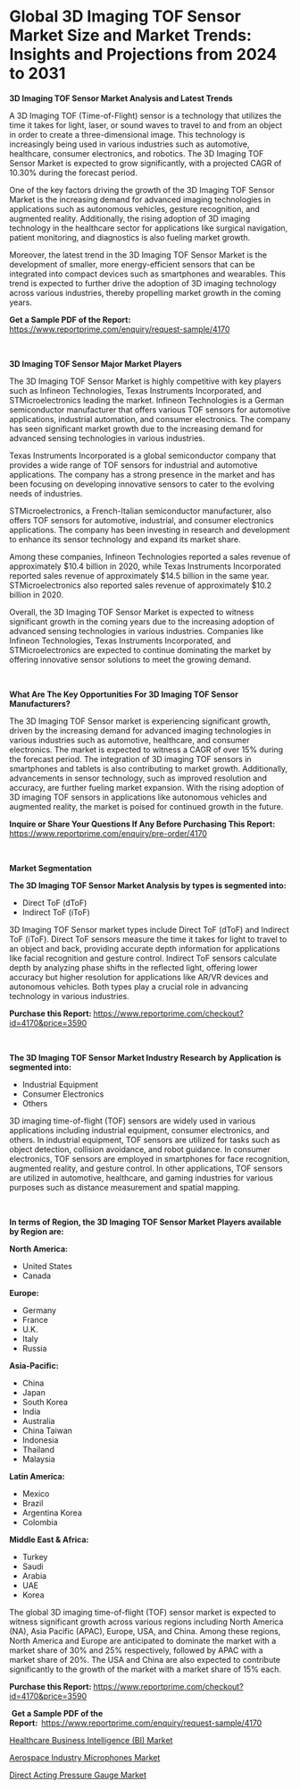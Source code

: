 <p><h1>Global 3D Imaging TOF Sensor Market Size and Market Trends: Insights and Projections from 2024 to 2031</h1></p><p><strong>3D Imaging TOF Sensor Market Analysis and Latest Trends</strong></p>
<p><p>A 3D Imaging TOF (Time-of-Flight) sensor is a technology that utilizes the time it takes for light, laser, or sound waves to travel to and from an object in order to create a three-dimensional image. This technology is increasingly being used in various industries such as automotive, healthcare, consumer electronics, and robotics. The 3D Imaging TOF Sensor Market is expected to grow significantly, with a projected CAGR of 10.30% during the forecast period.</p><p>One of the key factors driving the growth of the 3D Imaging TOF Sensor Market is the increasing demand for advanced imaging technologies in applications such as autonomous vehicles, gesture recognition, and augmented reality. Additionally, the rising adoption of 3D imaging technology in the healthcare sector for applications like surgical navigation, patient monitoring, and diagnostics is also fueling market growth.</p><p>Moreover, the latest trend in the 3D Imaging TOF Sensor Market is the development of smaller, more energy-efficient sensors that can be integrated into compact devices such as smartphones and wearables. This trend is expected to further drive the adoption of 3D imaging technology across various industries, thereby propelling market growth in the coming years.</p></p>
<p><strong>Get a Sample PDF of the Report:&nbsp;</strong> <a href="https://www.reportprime.com/enquiry/request-sample/4170">https://www.reportprime.com/enquiry/request-sample/4170</a></p>
<p>&nbsp;</p>
<p><strong>3D Imaging TOF Sensor Major Market Players</strong></p>
<p><p>The 3D Imaging TOF Sensor Market is highly competitive with key players such as Infineon Technologies, Texas Instruments Incorporated, and STMicroelectronics leading the market. Infineon Technologies is a German semiconductor manufacturer that offers various TOF sensors for automotive applications, industrial automation, and consumer electronics. The company has seen significant market growth due to the increasing demand for advanced sensing technologies in various industries.</p><p>Texas Instruments Incorporated is a global semiconductor company that provides a wide range of TOF sensors for industrial and automotive applications. The company has a strong presence in the market and has been focusing on developing innovative sensors to cater to the evolving needs of industries.</p><p>STMicroelectronics, a French-Italian semiconductor manufacturer, also offers TOF sensors for automotive, industrial, and consumer electronics applications. The company has been investing in research and development to enhance its sensor technology and expand its market share.</p><p>Among these companies, Infineon Technologies reported a sales revenue of approximately $10.4 billion in 2020, while Texas Instruments Incorporated reported sales revenue of approximately $14.5 billion in the same year. STMicroelectronics also reported sales revenue of approximately $10.2 billion in 2020.</p><p>Overall, the 3D Imaging TOF Sensor Market is expected to witness significant growth in the coming years due to the increasing adoption of advanced sensing technologies in various industries. Companies like Infineon Technologies, Texas Instruments Incorporated, and STMicroelectronics are expected to continue dominating the market by offering innovative sensor solutions to meet the growing demand.</p></p>
<p>&nbsp;</p>
<p><strong>What Are The Key Opportunities For 3D Imaging TOF Sensor Manufacturers?</strong></p>
<p><p>The 3D Imaging TOF Sensor market is experiencing significant growth, driven by the increasing demand for advanced imaging technologies in various industries such as automotive, healthcare, and consumer electronics. The market is expected to witness a CAGR of over 15% during the forecast period. The integration of 3D imaging TOF sensors in smartphones and tablets is also contributing to market growth. Additionally, advancements in sensor technology, such as improved resolution and accuracy, are further fueling market expansion. With the rising adoption of 3D imaging TOF sensors in applications like autonomous vehicles and augmented reality, the market is poised for continued growth in the future.</p></p>
<p><strong>Inquire or Share Your Questions If Any Before Purchasing This Report:</strong> <a href="https://www.reportprime.com/enquiry/pre-order/4170">https://www.reportprime.com/enquiry/pre-order/4170</a></p>
<p>&nbsp;</p>
<p><strong>Market Segmentation</strong></p>
<p><strong>The 3D Imaging TOF Sensor Market Analysis by types is segmented into:</strong></p>
<p><ul><li>Direct ToF (dToF)</li><li>Indirect ToF (iToF)</li></ul></p>
<p><p>3D Imaging TOF Sensor market types include Direct ToF (dToF) and Indirect ToF (iToF). Direct ToF sensors measure the time it takes for light to travel to an object and back, providing accurate depth information for applications like facial recognition and gesture control. Indirect ToF sensors calculate depth by analyzing phase shifts in the reflected light, offering lower accuracy but higher resolution for applications like AR/VR devices and autonomous vehicles. Both types play a crucial role in advancing technology in various industries.</p></p>
<p><strong>Purchase this Report:&nbsp;</strong><a href="https://www.reportprime.com/checkout?id=4170&price=3590">https://www.reportprime.com/checkout?id=4170&price=3590</a></p>
<p>&nbsp;</p>
<p><strong>The 3D Imaging TOF Sensor Market Industry Research by Application is segmented into:</strong></p>
<p><ul><li>Industrial Equipment</li><li>Consumer Electronics</li><li>Others</li></ul></p>
<p><p>3D imaging time-of-flight (TOF) sensors are widely used in various applications including industrial equipment, consumer electronics, and others. In industrial equipment, TOF sensors are utilized for tasks such as object detection, collision avoidance, and robot guidance. In consumer electronics, TOF sensors are employed in smartphones for face recognition, augmented reality, and gesture control. In other applications, TOF sensors are utilized in automotive, healthcare, and gaming industries for various purposes such as distance measurement and spatial mapping.</p></p>
<p>&nbsp;</p>
<p><strong>In terms of Region, the 3D Imaging TOF Sensor Market Players available by Region are:</strong></p>
<p>
    <p> <strong> North America: </strong>
        <ul>
            <li>United States</li>
            <li>Canada</li>
        </ul>
        </p> 
    <p> <strong> Europe: </strong>
        <ul>
            <li>Germany</li>
            <li>France</li>
            <li>U.K.</li>
            <li>Italy</li>
            <li>Russia</li>
        </ul>
        </p> 
    <p> <strong> Asia-Pacific: </strong>
        <ul>
            <li>China</li>
            <li>Japan</li>
            <li>South Korea</li>
            <li>India</li>
            <li>Australia</li>
            <li>China Taiwan</li>
            <li>Indonesia</li>
            <li>Thailand</li>
            <li>Malaysia</li>
        </ul>
        </p> 
    <p> <strong> Latin America: </strong>
        <ul>
            <li>Mexico</li>
            <li>Brazil</li>
            <li>Argentina Korea</li>
            <li>Colombia</li>
        </ul>
        </p> 
    <p> <strong> Middle East & Africa: </strong>
        <ul>
            <li>Turkey</li>
            <li>Saudi</li>
            <li>Arabia</li>
            <li>UAE</li>
            <li>Korea</li>
        </ul>
    </p>
    </p>
<p><p>The global 3D imaging time-of-flight (TOF) sensor market is expected to witness significant growth across various regions including North America (NA), Asia Pacific (APAC), Europe, USA, and China. Among these regions, North America and Europe are anticipated to dominate the market with a market share of 30% and 25% respectively, followed by APAC with a market share of 20%. The USA and China are also expected to contribute significantly to the growth of the market with a market share of 15% each.</p></p>
<p><strong>Purchase this Report: </strong><a href="https://www.reportprime.com/checkout?id=4170&price=3590">https://www.reportprime.com/checkout?id=4170&price=3590</a></p>
<p>&nbsp;<strong>Get a Sample PDF of the Report:&nbsp;&nbsp;</strong><a href="https://www.reportprime.com/enquiry/request-sample/4170">https://www.reportprime.com/enquiry/request-sample/4170</a></p>
<p><strong></strong></p>
<p><p><a href="https://www.linkedin.com/pulse/healthcare-business-intelligence-bi-market-size-reflecting-forecast-ronff?trackingId=TzvaVVDN7m%2FbjshlCz7VCQ%3D%3D">Healthcare Business Intelligence (BI) Market</a></p><p><a href="https://www.linkedin.com/pulse/aerospace-industry-microphones-market-growth-trends-covid-19-lxnfe?trackingId=hoAosENLa2%2BLowRwmb1RAw%3D%3D">Aerospace Industry Microphones Market</a></p><p><a href="https://www.linkedin.com/pulse/direct-acting-pressure-gauge-market-size-focuses-dynamics-in-depth-suhcf?trackingId=yyNQYkhRnodOjhA2GA52fg%3D%3D">Direct Acting Pressure Gauge Market</a></p></p>